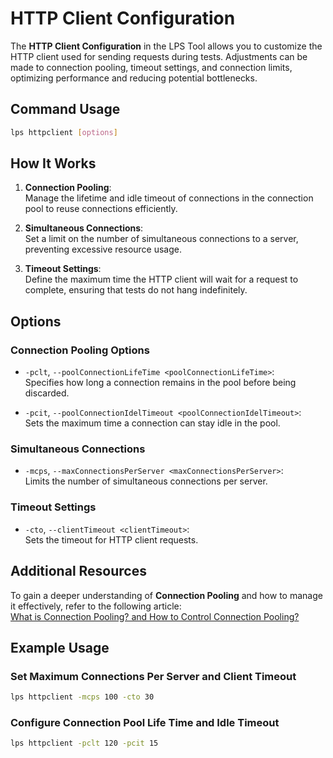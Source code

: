 
# HTTP Client Configuration

The **HTTP Client Configuration** in the LPS Tool allows you to customize the HTTP client used for sending requests during tests. Adjustments can be made to connection pooling, timeout settings, and connection limits, optimizing performance and reducing potential bottlenecks.

## Command Usage

```bash
lps httpclient [options]
```

## How It Works

1. **Connection Pooling**:  
   Manage the lifetime and idle timeout of connections in the connection pool to reuse connections efficiently.

2. **Simultaneous Connections**:  
   Set a limit on the number of simultaneous connections to a server, preventing excessive resource usage.

3. **Timeout Settings**:  
   Define the maximum time the HTTP client will wait for a request to complete, ensuring that tests do not hang indefinitely.

## Options

### Connection Pooling Options
- `-pclt`, `--poolConnectionLifeTime <poolConnectionLifeTime>`:  
  Specifies how long a connection remains in the pool before being discarded.

- `-pcit`, `--poolConnectionIdelTimeout <poolConnectionIdelTimeout>`:  
  Sets the maximum time a connection can stay idle in the pool.

### Simultaneous Connections
- `-mcps`, `--maxConnectionsPerServer <maxConnectionsPerServer>`:  
  Limits the number of simultaneous connections per server.

### Timeout Settings
- `-cto`, `--clientTimeout <clientTimeout>`:  
  Sets the timeout for HTTP client requests.

## Additional Resources

To gain a deeper understanding of **Connection Pooling** and how to manage it effectively, refer to the following article:  
[What is Connection Pooling? and How to Control Connection Pooling?](https://www.stevejgordon.co.uk/httpclient-connection-pooling-in-dotnet-core)

## Example Usage

### Set Maximum Connections Per Server and Client Timeout
```bash
lps httpclient -mcps 100 -cto 30
```

### Configure Connection Pool Life Time and Idle Timeout
```bash
lps httpclient -pclt 120 -pcit 15
```

